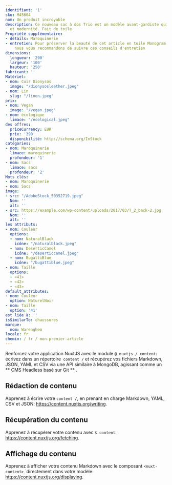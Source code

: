 ```yaml
---
identifiant: '1'
sku: M45604
nom: Un produit incroyable
description: Ce nouveau sac à dos Trio est un modèle avant-gardiste qui mêle tradition
  et modernité. Fait de toile
Propriété supplémentaire:
- détails: Maroquinerie
- entretien: Pour préserver la beauté de cet article en toile Monogram Eclipse au fil des ans,
    nous vous recommandons de suivre ces conseils d'entretien
dimensions:
  longueur: '290'
  largeur: '100'
  hauteur: '250'
fabricant: ''
Matériel:
- nom: Cuir Dionysos
  image: "/dionysosleather.jpeg"
- nom: Lin
  slug: "/linen.jpeg"
prix:
- nom: Vegan
  image: "/vegan.jpeg"
- nom: écologique
  limace: "/ecological.jpeg"
des offres:
  priceCurrency: EUR
  prix: '390'
  disponibilité: http://schema.org/InStock
catégories:
- nom: Maroquinerie
  limace: maroquinerie
  profondeur: '1'
- nom: Sacs
  limace: sacs
  profondeur: '2'
Mots clés:
- nom: Maroquinerie
- nom: Sacs
image:
- src: "/AdobeStock_50352719.jpeg"
  Nom: ''
  alt: ''
- src: https://example.com/wp-content/uploads/2017/03/T_2_back-2.jpg
  Nom: ''
  alt: ''
les attributs:
- nom: Couleur
  options:
  - nom: NaturalBlack
    icône: "/naturalblack.jpeg"
  - nom: DeserticCamel
    icône: "/deserticcamel.jpeg"
  - nom: BugattiBlue
    icône: "/bugattiblue.jpeg"
- nom: Taille
  options:
  - «41»
  - «42»
  - «43»
default_attributes:
- nom: Couleur
  option: NaturelNoir
- nom: Taille
  option: '41'
est liée à: ''
isSimilarTo: chaussures
marque:
  nom: Warenghem
locale: fr
chemin: / fr / mon-premier-article
---
```


Renforcez votre application NuxtJS avec le module `@ nuxtjs / content`: écrivez dans un répertoire` content /` et récupérez vos fichiers Markdown, JSON, YAML et CSV via une API similaire à MongoDB, agissant comme un ** CMS Headless basé sur Git ** .

## Rédaction de contenu

Apprenez à écrire votre `content /`, en prenant en charge Markdown, YAML, CSV et JSON: https://content.nuxtjs.org/writing.

## Récupération du contenu

Apprenez à récupérer votre contenu avec `$ content`: https://content.nuxtjs.org/fetching.

## Affichage du contenu

Apprenez à afficher votre contenu Markdown avec le composant `<nuxt-content>` `directement dans votre modèle: https://content.nuxtjs.org/displaying.